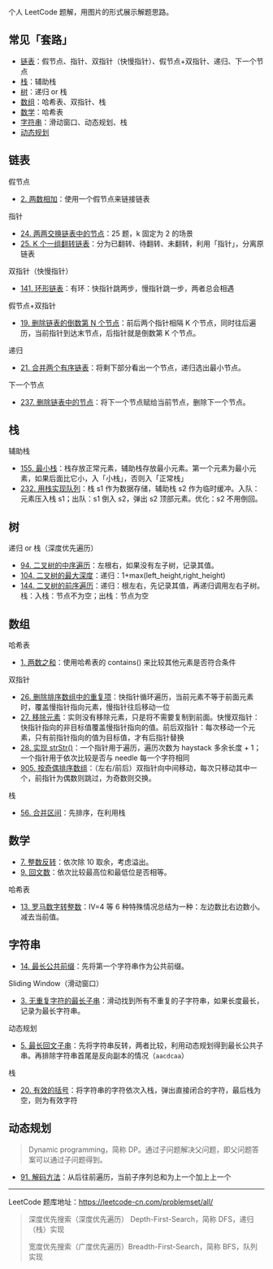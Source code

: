 个人 LeetCode 题解，用图片的形式展示解题思路。

## 常见「套路」

- [链表](#链表)：假节点、指针、双指针（快慢指针）、假节点+双指针、递归、下一个节点
- [栈](#栈)：辅助栈
- [树](#树)：递归 or 栈
- [数组](#数组)：哈希表、双指针、栈
- [数学](数学)：哈希表
- [字符串](#字符串)：滑动窗口、动态规划、栈
- [动态规划](#动态规划)

## 链表

假节点

- [2. 两数相加](docs/2.md)：使用一个假节点来链接链表

指针

* [24. 两两交换链表中的节点](docs/24.md)：25 题，k 固定为 2 的场景 
* [25. K 个一组翻转链表](docs/25.md)：分为已翻转、待翻转、未翻转，利用「指针」，分离原链表

双指针（快慢指针）

- [141. 环形链表]()：有环：快指针跳两步，慢指针跳一步，两者总会相遇

假节点+双指针

- [19. 删除链表的倒数第 N 个节点](/docs/19.md)：前后两个指针相隔 K 个节点，同时往后遍历，当前指针到达末节点，后指针就是倒数第 K 个节点。

递归

- [21. 合并两个有序链表](docs/21.md)：将剩下部分看出一个节点，递归选出最小节点。

下一个节点

- [237. 删除链表中的节点](docs/237.md)：将下一个节点赋给当前节点，删除下一个节点。

## 栈

辅助栈

- [155. 最小栈](docs/155.md)：栈存放正常元素，辅助栈存放最小元素。第一个元素为最小元素，如果后面比它小，入「小栈」，否则入「正常栈」
- [232. 用栈实现队列](docs/232.md)：栈 s1 作为数据存储，辅助栈 s2 作为临时缓冲。入队：元素压入栈 s1；出队：s1 倒入 s2，弹出 s2 顶部元素。优化：s2 不用倒回。

## 树

递归 or 栈（深度优先遍历）

* [94. 二叉树的中序遍历](docs/94.md)：左根右，如果没有左子树，记录其值。
* [104. 二叉树的最大深度](/docs/104.md)：递归：1+max(left_height,right_height)
* [144. 二叉树的前序遍历](/docs/144.md)：递归：根左右，先记录其值，再递归调用左右子树。栈：入栈：节点不为空；出栈：节点为空

## 数组
哈希表
- [1. 两数之和](docs/1.md)：使用哈希表的 contains() 来比较其他元素是否符合条件

双指针

- [26. 删除排序数组中的重复项](docs/26.md)：快指针循环遍历，当前元素不等于前面元素时，覆盖慢指针指向元素，慢指针往后移动一位
- [27. 移除元素](docs/27.md)：实则没有移除元素，只是将不需要复制到前面。快慢双指针：快指针指向的非目标值覆盖慢指针指向的值。前后双指针：每次移动一个元素，只有前指针指向的值为目标值，才有后指针替换
- [28. 实现 strStr()](/28.md)：一个指针用于遍历，遍历次数为 haystack 多余长度 + 1；一个指针用于依次比较是否与 needle 每一个字符相同
- [905. 按奇偶排序数组](docs/905.md)：（左右/前后）双指针向中间移动，每次只移动其中一个，前指针为偶数则跳过，为奇数则交换。

栈

- [56. 合并区间](docs/56.md)：先排序，在利用栈

## 数学

* [7. 整数反转](docs/7.md)：依次除 10 取余，考虑溢出。
* [9. 回文数](docs/9.md)：依次比较最高位和最低位是否相等。

哈希表

- [13. 罗马数字转整数](docs/13.md)：IV=4 等 6 种特殊情况总结为一种：左边数比右边数小。减去当前值。

## 字符串

* [14. 最长公共前缀](docs/14.md)：先将第一个字符串作为公共前缀。

Sliding Window（滑动窗口）

- [3. 无重复字符的最长子串](docs/3.md)：滑动找到所有不重复的子字符串，如果长度最长，记录为最长字符串。

动态规划

- [5. 最长回文子串](docs/5.md)：先将字符串反转，两者比较，利用动态规划得到最长公共子串。再排除字符串首尾是反向副本的情况（`aacdcaa`）

栈

- [20. 有效的括号](docs/20.md)：将字符串的字符依次入栈，弹出直接闭合的字符，最后栈为空，则为有效字符

## 动态规划

> Dynamic programming，简称 DP。通过子问题解决父问题，即父问题答案可以通过子问题得到。

- [91. 解码方法](/docs/91.md)：从后往前遍历，当前子序列总和为上一个加上上一个

---

LeetCode 题库地址：https://leetcode-cn.com/problemset/all/

> 深度优先搜索（深度优先遍历） Depth-First-Search，简称 DFS，递归（栈）实现
>
> 宽度优先搜索（广度优先遍历）Breadth-First-Search，简称 BFS，队列实现

